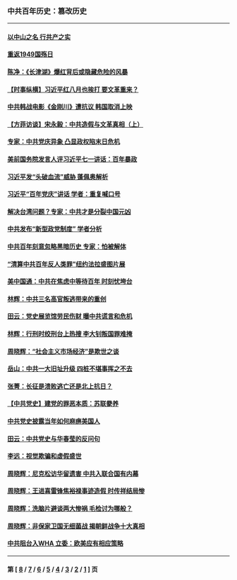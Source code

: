 ### 中共百年历史：篡改历史
---
#### [以中山之名 行共产之实](../../pages/nf1176115/n13346437.md?11280430) 
#### [重返1949国殇日](../../pages/nf1176115/n13346372.md?11280430) 
#### [陈净：《长津湖》爆红背后或隐藏危险的风暴](../../pages/nf1176115/n13314364.md?11280430) 
#### [【时事纵横】习近平红八月也挨打 要文革重来？](../../pages/nf1176115/n13231393.md?11280430) 
#### [中共韩战电影《金刚川》遭抗议 韩国取消上映](../../pages/nf1176115/n13219114.md?11280430) 
#### [【方菲访谈】宋永毅：中共造假与文革真相（上）](../../pages/nf1176115/n13200760.md?11280430) 
#### [专家：中共党庆异象 凸显政权陷末日危机](../../pages/nf1176115/n13067084.md?11280430) 
#### [美前国务院发言人评习近平七一讲话：百年暴政](../../pages/nf1176115/n13066986.md?11280430) 
#### [习近平发“头破血流”威胁 蓬佩奥解析](../../pages/nf1176115/n13063604.md?11280430) 
#### [习近平“百年党庆”讲话 学者：重复喊口号](../../pages/nf1176115/n13061411.md?11280430) 
#### [解决台湾问题？专家：中共才是分裂中国元凶](../../pages/nf1176115/n13060811.md?11280430) 
#### [中共发布“新型政党制度” 学者分析](../../pages/nf1176115/n13056354.md?11280430) 
#### [中共百年刻意忽略黑暗历史 专家：怕被解体](../../pages/nf1176115/n13056056.md?11280430) 
#### [“清算中共百年反人类罪”纽约法拉盛图片展](../../pages/nf1176115/n13052220.md?11280430) 
#### [美中国通：中共在焦虑中等待百年 时刻忧垮台](../../pages/nf1176115/n13048820.md?11280430) 
#### [林辉：中共三名高官叛逃带来的重创](../../pages/nf1176115/n13035206.md?11280430) 
#### [田云：党史展览馆劳民伤财 曝中共谎言和危机](../../pages/nf1176115/n13033900.md?11280430) 
#### [林辉：行刑时绞刑台上热搜 李大钊叛国罪难掩](../../pages/nf1176115/n13031965.md?11280430) 
#### [周晓辉：“社会主义市场经济”是欺世之谈](../../pages/nf1176115/n13024090.md?11280430) 
#### [岳山：中共一大旧址升级 四桩不堪事挥之不去](../../pages/nf1176115/n13021697.md?11280430) 
#### [张菁：长征是溃败逃亡还是北上抗日？](../../pages/nf1176115/n13020585.md?11280430) 
#### [【中共党史】建党的罪恶本质：苏联豢养](../../pages/nf1176115/n13011888.md?11280430) 
#### [中共党史披露当年如何麻痹美国人](../../pages/nf1176115/n12966400.md?11280430) 
#### [田云：中共党史与华春莹的反问句](../../pages/nf1176115/n12765178.md?11280430) 
#### [李远：视觉欺骗和虚假盛世](../../pages/nf1176115/n12993376.md?11280430) 
#### [周晓辉：尼克松访华留遗害 中共入联合国有内幕](../../pages/nf1176115/n12991422.md?11280430) 
#### [周晓辉：王进喜雷锋焦裕禄事迹造假 时传祥结局惨](../../pages/nf1176115/n12985497.md?11280430) 
#### [周晓辉：洗脑片避谈两大惨祸 毛检讨为哪般？](../../pages/nf1176115/n12971285.md?11280430) 
#### [周晓辉：非保家卫国无细菌战 揭朝鲜战争十大真相](../../pages/nf1176115/n12954161.md?11280430) 
#### [中共阻台入WHA 立委：欧美应有相应策略](../../pages/nf1176115/n12939343.md?11280430) 

---
#### 第 [ [8](./8.md?11280430) / [7](./7.md?11280430) / [6](./6.md?11280430) / [5](./5.md?11280430) / [4](./4.md?11280430) / [3](./3.md?11280430) / [2](./2.md?11280430) / [1](./1.md?11280430) ] 页
